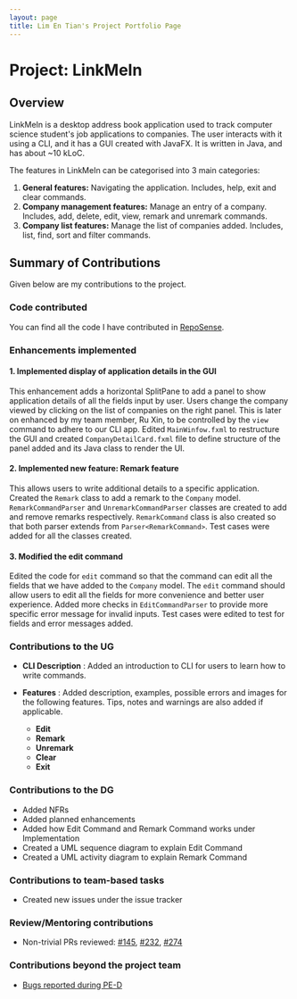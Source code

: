 ```yaml
---
layout: page
title: Lim En Tian's Project Portfolio Page
---
```


# Project: LinkMeIn

## Overview

LinkMeIn is a desktop address book application used to track computer science student's job applications to companies.
The user interacts with it using a CLI, and it has a GUI created with JavaFX. It is written in Java, and has about
~10 kLoC.

The features in LinkMeIn can be categorised into 3 main categories:
1. **General features:** Navigating the application. Includes, help, exit and clear commands.
2. **Company management features:** Manage an entry of a company. Includes, add, delete, edit, view, remark and
   unremark commands.
3. **Company list features:** Manage the list of companies added. Includes, list, find, sort and filter commands.

## Summary of Contributions

Given below are my contributions to the project.

### Code contributed
You can find all the code I have contributed in [RepoSense](https://nus-cs2103-ay2324s1.github.io/tp-dashboard/?search=alientian&breakdown=false&sort=groupTitle%20dsc&sortWithin=title&since=2023-09-22&timeframe=commit&mergegroup=&groupSelect=groupByRepos).

### Enhancements implemented

#### 1. Implemented display of application details in the GUI
This enhancement adds a horizontal SplitPane to add a panel to show application details of all the fields input by user.
Users change the company viewed by clicking on the list of companies on the right panel.
This is later on enhanced by my team member, Ru Xin, to be controlled by the `view` command to adhere to our CLI app.
Edited `MainWinfow.fxml` to restructure the GUI and created `CompanyDetailCard.fxml` file to define structure of the panel added and its Java class to render the UI.

#### 2. Implemented new feature: Remark feature
This allows users to write additional details to a specific application. 
Created the `Remark` class to add a remark to the `Company` model.
`RemarkCommandParser` and `UnremarkCommandParser` classes are created to add and remove remarks respectively.
`RemarkCommand` class is also created so that both parser extends from `Parser<RemarkCommand>`.
Test cases were added for all the classes created. 

#### 3. Modified the edit command
Edited the code for `edit` command so that the command can edit all the fields that we have added to the `Company` model. 
The `edit` command should allow users to edit all the fields for more convenience and better user experience.
Added more checks in `EditCommandParser` to provide more specific error message for invalid inputs.
Test cases were edited to test for fields and error messages added.

### **Contributions to the UG**

- **CLI Description** : 
Added an introduction to CLI for users to learn how to write commands.

- **Features** :
Added description, examples, possible errors and images for the following features. 
Tips, notes and warnings are also added if applicable.
    - **Edit** 
    - **Remark**
    - **Unremark**
    - **Clear**
    - **Exit**

### **Contributions to the DG**

- Added NFRs 
- Added planned enhancements
- Added how Edit Command and Remark Command works under Implementation
- Created a UML sequence diagram to explain Edit Command
- Created a UML activity diagram to explain Remark Command

### **Contributions to team-based tasks**

- Created new issues under the issue tracker

### **Review/Mentoring contributions**

- Non-trivial PRs reviewed:
[\#145](https://github.com/AY2324S1-CS2103T-T17-2/tp/pull/145),
[\#232](https://github.com/AY2324S1-CS2103T-T17-2/tp/pull/232),
[\#274](https://github.com/AY2324S1-CS2103T-T17-2/tp/pull/274)


### **Contributions beyond the project team**

- [Bugs reported during PE-D](https://github.com/alientian/ped/issues)
